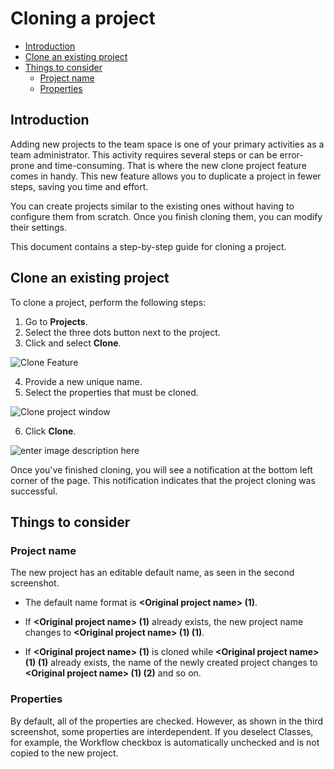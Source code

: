 # Cloning a project
  - [Introduction](#introduction)
  - [Clone an existing project](#clone-an-existing-project)
  - [Things to consider](#things-to-consider)
    - [Project name](#project-name)
    - [Properties](#properties)
## Introduction
 
Adding new projects to the team space is one of your primary activities as a team administrator. This activity requires several steps or can be error-prone and time-consuming. That is where the new clone project feature comes in handy. This new feature allows you to duplicate a project in fewer steps, saving you time and effort.
 
You can create projects similar to the existing ones without having to configure them from scratch. Once you finish cloning them, you can modify their settings.
 
This document contains a step-by-step guide for cloning a project.

## Clone an existing project

To clone a project, perform the following steps:

1. Go to **Projects**.
2. Select the three dots button next to the project.
3. Click and select **Clone**.

![Clone Feature](https://user-images.githubusercontent.com/10261553/207786005-4f7c0b08-a834-470e-b008-32d462c8b272.png)

4. Provide a new unique name.
5. Select the properties that must be cloned.

![Clone project window](https://user-images.githubusercontent.com/10261553/207795125-7c978e0b-cf36-49a7-9810-b43535d4f381.png)


6. Click **Clone**.

![enter image description here](https://user-images.githubusercontent.com/10261553/207838145-3e79c971-2c8e-4d73-a45e-1ceda3ad2533.png)

Once you've finished cloning, you will see a notification at the bottom left corner of the page. This notification indicates that the project cloning was successful.

## Things to consider

### Project name
The new project has an editable default name, as seen in the second screenshot.

- The default name format is **\<Original project name\> (1)**. 

- If **\<Original project
name\> (1)** already exists, the new project name changes to **\<Original project name\> (1) (1)**. 

- If **\<Original project name\> (1)** is cloned while **\<Original project name\> (1) (1)** already exists, the name of the newly created project changes to **\<Original project name\> (1) (2)** and so on.

### Properties

By default, all of the properties are checked. However, as shown in the third screenshot, some properties are interdependent. If you deselect Classes, for example, the Workflow checkbox is automatically unchecked and is not copied to the new project.